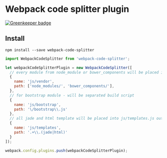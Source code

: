 # Webpack code splitter plugin

[![Greenkeeper badge](https://badges.greenkeeper.io/tuchk4/webpack-code-splitter.svg)](https://greenkeeper.io/)

## Install

`npm install --save webpack-code-splitter`


```js
import WebpackCodeSplitter from 'webpack-code-splitter';

let webpackCodeSplitterPlugin = new WebpackCodeSplitter([
  // every module from node_module or bower_components will be placed into js/vendor.js output build script
  {
    name: 'js/vendor',
    path: ['node_modules/', 'bower_components/'],
  },
  // for bootstrap module - will be separated build script
  {
    name: 'js/bootstrap',
    path: '\/bootstrap\\.js'
  },
  // all jade and html template will be placed into js/templates.js output build scirpt
  {
    name: 'js/templates',
    path: '.+\\.(jade|html)'
  }
]);

webpack.config.plugins.push(webpackCodeSplitterPlugin);
```
